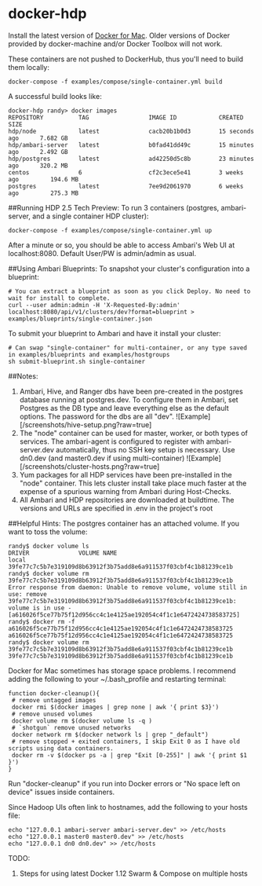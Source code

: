 # docker-hdp

Install the latest version of [Docker for Mac](https://docs.docker.com/engine/installation/mac/#/docker-for-mac). Older versions of Docker provided by docker-machine and/or Docker Toolbox will not work.

These containers are not pushed to DockerHub, thus you'll need to build them locally:
```
docker-compose -f examples/compose/single-container.yml build
```

A successful build looks like:
```
docker-hdp randy> docker images
REPOSITORY          TAG                 IMAGE ID            CREATED             SIZE
hdp/node            latest              cacb20b1b0d3        15 seconds ago      7.682 GB
hdp/ambari-server   latest              b0fad41dd49c        15 minutes ago      2.492 GB
hdp/postgres        latest              ad42250d5c8b        23 minutes ago      320.2 MB
centos              6                   cf2c3ece5e41        3 weeks ago         194.6 MB
postgres            latest              7ee9d2061970        6 weeks ago         275.3 MB
```

##Running HDP 2.5 Tech Preview:
To run 3 containers (postgres, ambari-server, and a single container HDP cluster):
```
docker-compose -f examples/compose/single-container.yml up
```

After a minute or so, you should be able to access Ambari's Web UI at localhost:8080. Default User/PW is admin/admin as usual.

##Using Ambari Blueprints:
To snapshot your cluster's configuration into a blueprint:
```
# You can extract a blueprint as soon as you click Deploy. No need to wait for install to complete.
curl --user admin:admin -H 'X-Requested-By:admin' localhost:8080/api/v1/clusters/dev?format=blueprint > examples/blueprints/single-container.json 
```

To submit your blueprint to Ambari and have it install your cluster:
```
# Can swap "single-container" for multi-container, or any type saved in examples/blueprints and examples/hostgroups
sh submit-blueprint.sh single-container
```

##Notes:
1. Ambari, Hive, and Ranger dbs have been pre-created in the postgres database running at postgres.dev. To configure them in Ambari, set Postgres as the DB type and leave everything else as the default options. The password for the dbs are all "dev".
![Example][/screenshots/hive-setup.png?raw=true]
2. The "node" container can be used for master, worker, or both types of services. The ambari-agent is configured to register with ambari-server.dev automatically, thus no SSH key setup is necessary. Use dn0.dev (and master0.dev if using multi-container)
![Example][/screenshots/cluster-hosts.png?raw=true]
3. Yum packages for all HDP services have been pre-installed in the "node" container. This lets cluster install take place much faster at the expense of a spurious warning from Ambari during Host-Checks.
4. All Ambari and HDP repositories are downloaded at buildtime. The versions and URLs are specified in .env in the project's root

##Helpful Hints:
The postgres container has an attached volume. If you want to toss the volume:
```
randy$ docker volume ls
DRIVER              VOLUME NAME
local               39fe77c7c5b7e319109d8b63912f3b75add8e6a911537f03cbf4c1b81239ce1b
randy$ docker volume rm 39fe77c7c5b7e319109d8b63912f3b75add8e6a911537f03cbf4c1b81239ce1b
Error response from daemon: Unable to remove volume, volume still in use: remove 39fe77c7c5b7e319109d8b63912f3b75add8e6a911537f03cbf4c1b81239ce1b: volume is in use - [a616026f5ce77b75f12d956cc4c1e4125ae192054c4f1c1e6472424738583725]
randy$ docker rm -f a616026f5ce77b75f12d956cc4c1e4125ae192054c4f1c1e6472424738583725
a616026f5ce77b75f12d956cc4c1e4125ae192054c4f1c1e6472424738583725
randy$ docker volume rm 39fe77c7c5b7e319109d8b63912f3b75add8e6a911537f03cbf4c1b81239ce1b
39fe77c7c5b7e319109d8b63912f3b75add8e6a911537f03cbf4c1b81239ce1b
```

Docker for Mac sometimes has storage space problems. I recommend adding the following to your ~/.bash_profile and restarting terminal:
```
function docker-cleanup(){
 # remove untagged images  
 docker rmi $(docker images | grep none | awk '{ print $3}')
 # remove unused volumes  
 docker volume rm $(docker volume ls -q )  
 # `shotgun` remove unused networks
 docker network rm $(docker network ls | grep "_default")   
 # remove stopped + exited containers, I skip Exit 0 as I have old scripts using data containers.
 docker rm -v $(docker ps -a | grep "Exit [0-255]" | awk '{ print $1 }')
}
```

Run "docker-cleanup" if you run into Docker errors or "No space left on device" issues inside containers.

Since Hadoop UIs often link to hostnames, add the following to your hosts file:
```
echo "127.0.0.1 ambari-server ambari-server.dev" >> /etc/hosts
echo "127.0.0.1 master0 master0.dev" >> /etc/hosts
echo "127.0.0.1 dn0 dn0.dev" >> /etc/hosts
```

TODO:
1. Steps for using latest Docker 1.12 Swarm & Compose on multiple hosts
